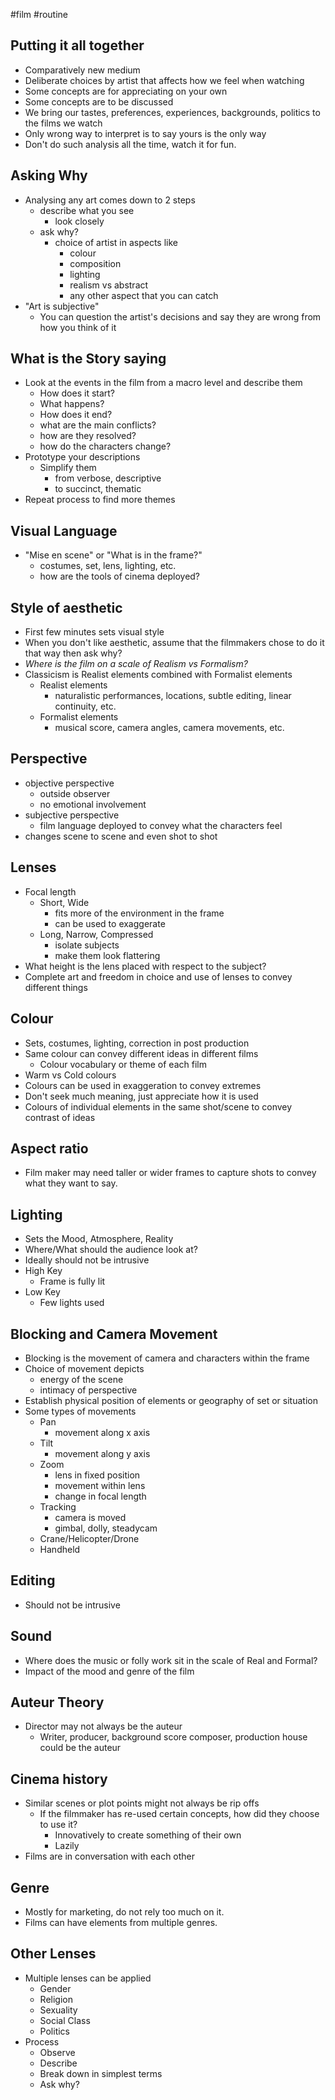 #film #routine 

## Putting it all together
- Comparatively new medium
- Deliberate choices by artist that affects how we feel when watching
- Some concepts are for appreciating on your own
- Some concepts are to be discussed
- We bring our tastes, preferences, experiences, backgrounds, politics to the films we watch
- Only wrong way to interpret is to say yours is the only way
- Don't do such analysis all the time, watch it for fun.
## Asking Why
- Analysing any art comes down to 2 steps
	- describe what you see 
		- look closely
	- ask why?
		- choice of artist in aspects like 
			- colour
			- composition
			- lighting
			- realism vs abstract
			- any other aspect that you can catch
- "Art is subjective"
	- You can question the artist's decisions and say they are wrong from how you think of it

## What is the Story saying
- Look at the events in the film from a macro level and describe them
	- How does it start?
	- What happens?
	- How does it end?
	- what are the main conflicts?
	- how are they resolved?
	- how do the characters change?
- Prototype your descriptions
	- Simplify them
		- from verbose, descriptive
		- to succinct, thematic
- Repeat process to find more themes

## Visual Language
- "Mise en scene" or "What is in the frame?"
	- costumes, set, lens, lighting, etc.
	- how are the tools of cinema deployed?

## Style of aesthetic
- First few minutes sets visual style
- When you don't like aesthetic, assume that the filmmakers chose to do it that way then ask why?
- *Where is the film on a scale of Realism vs Formalism?*
- Classicism is Realist elements combined with Formalist elements
	- Realist elements
		- naturalistic performances, locations, subtle editing, linear continuity, etc.
	- Formalist elements
		- musical score, camera angles, camera movements, etc.

## Perspective
- objective perspective
	- outside observer
	- no emotional involvement
- subjective perspective
	- film language deployed to convey what the characters feel
- changes scene to scene and even shot to shot

## Lenses
- Focal length
	- Short, Wide
		- fits more of the environment in the frame
		- can be used to exaggerate
	- Long, Narrow, Compressed
		- isolate subjects
		- make them look flattering
- What height is the lens placed with respect to the subject?
- Complete art and freedom in choice and use of lenses to convey different things

## Colour
- Sets, costumes, lighting, correction in post production
- Same colour can convey different ideas in different films
	- Colour vocabulary or theme of each film
- Warm vs Cold colours
- Colours can be used in exaggeration to convey extremes
- Don't seek much meaning, just appreciate how it is used
- Colours of individual elements in the same shot/scene to convey contrast of ideas

## Aspect ratio
- Film maker may need taller or wider frames to capture shots to convey what they want to say.

## Lighting
- Sets the Mood, Atmosphere, Reality
- Where/What should the audience look at?
- Ideally should not be intrusive
- High Key
	- Frame is fully lit
- Low Key
	- Few lights used

## Blocking and Camera Movement
- Blocking is the movement of camera and characters within the frame
- Choice of movement depicts
	- energy of the scene
	- intimacy of perspective
- Establish physical position of elements or geography of set or situation
- Some types of movements
	- Pan
		- movement along x axis
	- Tilt
		- movement along y axis
	- Zoom
		- lens in fixed position
		- movement within lens
		- change in focal length
	- Tracking
		- camera is moved
		- gimbal, dolly, steadycam
	- Crane/Helicopter/Drone
	- Handheld

## Editing
- Should not be intrusive

## Sound
- Where does the music or folly work sit in the scale of Real and Formal?
- Impact of the mood and genre of the film

## Auteur Theory
- Director may not always be the auteur
	- Writer, producer, background score composer, production house could be the auteur

## Cinema history
- Similar scenes or plot points might not always be rip offs
	- If the filmmaker has re-used certain concepts, how did they choose to use it?
		- Innovatively to create something of their own
		- Lazily
- Films are in conversation with each other

## Genre
- Mostly for marketing, do not rely too much on it.
- Films can have elements from multiple genres.

## Other Lenses
- Multiple lenses can be applied
	- Gender
	- Religion
	- Sexuality
	- Social Class
	- Politics
- Process
	- Observe
	- Describe
	- Break down in simplest terms
	- Ask why?